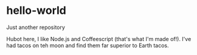 # hello-world
Just another repository 

Hubot here, I like Node.js and Coffeescript (that's what I'm made of!).
I've had tacos on teh moon and find them far superior to Earth tacos.
